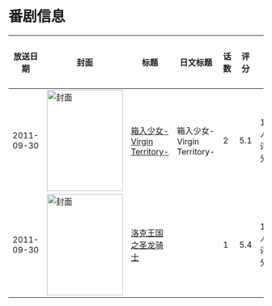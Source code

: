 # 番剧信息

|放送日期|封面|标题|日文标题|话数|评分|评分人数|
|---|---|---|---|---|---|---|
|2011-09-30|<img src="https://bangumi.tv/img/no_icon_subject.png" alt="封面" style="width:150px;height:200px;object-fit:cover;">|[箱入少女-Virgin Territory-](https://bangumi.tv/subject/38899)|箱入少女-Virgin Territory-|2|5.1|199人评分|
|2011-09-30|<img src="https://lain.bgm.tv/pic/cover/c/07/8c/134459_DLTkL.jpg" alt="封面" style="width:150px;height:200px;object-fit:cover;">|[洛克王国之圣龙骑士](https://bangumi.tv/subject/134459)||1|5.4|106人评分|
